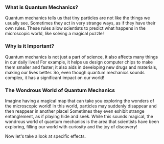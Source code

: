 ### What is Quantum Mechanics?

Quantum mechanics tells us that tiny particles are not like the things we usually see. Sometimes they act in very strange ways, as if they have their own rules. These rules allow scientists to predict what happens in the microscopic world, like solving a magical puzzle!

### Why is it Important?

Quantum mechanics is not just a part of science, it also affects many things in our daily lives! For example, it helps us design computer chips to make them smaller and faster; it also aids in developing new drugs and materials, making our lives better. So, even though quantum mechanics sounds complex, it has a significant impact on our world!

### The Wondrous World of Quantum Mechanics

Imagine having a magical map that can take you exploring the wonders of the microscopic world! In this world, particles may suddenly disappear and then reappear in another place! Sometimes they even exhibit strange entanglement, as if playing hide and seek. While this sounds magical, the wondrous world of quantum mechanics is the area that scientists have been exploring, filling our world with curiosity and the joy of discovery!

Now let's take a look at specific effects.
